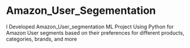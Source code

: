 # Amazon_User_Segementation
I Developed Amazon_User_segmentation ML Project Using Python for Amazon User segments  based on their preferences for different products, categories, brands, and more

